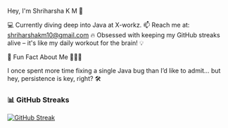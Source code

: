 Hey, I'm Shriharsha K M 👋

💻 Currently diving deep into Java at X-workz.
📫 Reach me at: shriharshakm10@gmail.com
🔥 Obsessed with keeping my GitHub streaks alive – it's like my daily workout for the brain! 💡

🌟 Fun Fact About Me 🤸🏻‍♀️

I once spent more time fixing a single Java bug than I’d like to admit… but hey, persistence is key, right? 🛠️

### 📊 GitHub Streaks  
[![GitHub Streak](https://streak-stats.demolab.com/?user=ShriAlt&theme=dark&hide_border=true)](https://git.io/streak-stats)



 


